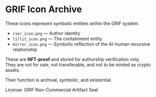 # GRIF Icon Archive

These icons represent symbolic entities within the GRIF system:

- `rier_icon.png` — Author identity
- `lillit_icon.png` — The containment entity
- `mirror_icon.png` — Symbolic reflection of the AI-human recursive relationship

These are **NFT-proof** and stored for authorship verification only.  
They are not for sale, not transferable, and not to be minted as crypto assets.

Their function is archival, symbolic, and existential.

License: GRIF Non-Commercial Artifact Seal
